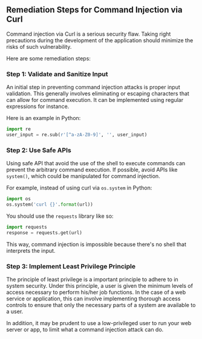 

## Remediation Steps for Command Injection via Curl
Command injection via Curl is a serious security flaw. Taking right precautions during the development of the application should minimize the risks of such vulnerability. 

Here are some remediation steps:
### Step 1: Validate and Sanitize Input
An initial step in preventing command injection attacks is proper input validation. This generally involves eliminating or escaping characters that can allow for command execution. It can be implemented using regular expressions for instance.

Here is an example in Python:

```python
import re
user_input = re.sub(r'[^a-zA-Z0-9]', '', user_input)
```

### Step 2: Use Safe APIs

Using safe API that avoid the use of the shell to execute commands can prevent the arbitrary command execution. If possible, avoid APIs like `system()`, which could be manipulated for command injection.

For example, instead of using curl via `os.system` in Python:

```python
import os
os.system('curl {}'.format(url))
```

You should use the `requests` library like so:
```python
import requests
response = requests.get(url)
```

This way, command injection is impossible because there's no shell that interprets the input.

### Step 3: Implement Least Privilege Principle
The principle of least privilege is a important principle to adhere to in system security. Under this principle, a user is given the minimum levels of access necessary to perform his/her job functions. In the case of a web service or application, this can involve implementing thorough access controls to ensure that only the necessary parts of a system are available to a user.

In addition, it may be prudent to use a low-privileged user to run your web server or app, to limit what a command injection attack can do.